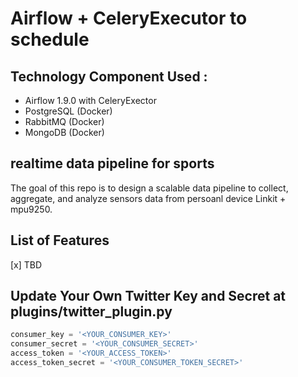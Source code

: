 # Airflow + CeleryExecutor to schedule 

## Technology Component Used :
* Airflow 1.9.0 with CeleryExector
* PostgreSQL (Docker)
* RabbitMQ (Docker)
* MongoDB (Docker)

## realtime data pipeline for sports

The goal of this repo is to design a scalable data pipeline to collect, aggregate, and analyze sensors data from persoanl device Linkit + mpu9250. 


## List of Features 
[x] TBD

## Update Your Own Twitter Key and Secret at plugins/twitter_plugin.py
```python
consumer_key = '<YOUR_CONSUMER_KEY>'
consumer_secret = '<YOUR_CONSUMER_SECRET>'
access_token = '<YOUR_ACCESS_TOKEN>'
access_token_secret = '<YOUR_CONSUMER_TOKEN_SECRET>'
```
